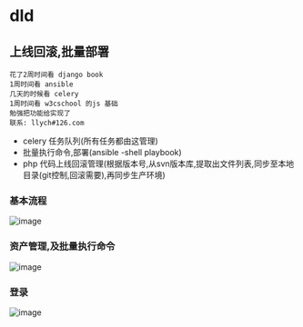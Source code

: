# dld
上线回滚,批量部署
-----------------------------------  
    花了2周时间看 django book
    1周时间看 ansible
    几天的时候看 celery
    1周时间看 w3cschool 的js 基础
    勉强把功能给实现了
    联系: llych#126.com

* celery 任务队列(所有任务都由这管理)
* 批量执行命令,部署(ansible -shell playbook)
* php 代码上线回滚管理(根据版本号,从svn版本库,提取出文件列表,同步至本地目录(git控制,回滚需要),再同步生产环境)

### 基本流程<br />  
 ![image](https://github.com/llych/dld/blob/master/screenshots/dld1.png)
 
### 资产管理,及批量执行命令<br />
![image](https://github.com/llych/dld/blob/master/screenshots/dld3.gif)

### 登录<br />
![image](https://github.com/llych/dld/blob/master/screenshots/dld2.jpg)
